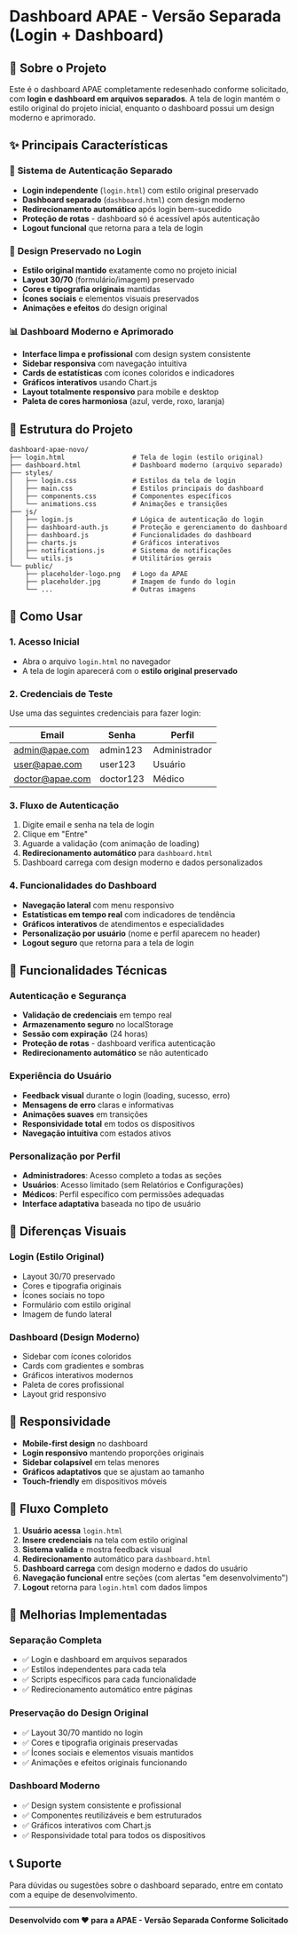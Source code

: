 # Dashboard APAE - Versão Separada (Login + Dashboard)

## 🎯 Sobre o Projeto

Este é o dashboard APAE completamente redesenhado conforme solicitado, com **login e dashboard em arquivos separados**. A tela de login mantém o estilo original do projeto inicial, enquanto o dashboard possui um design moderno e aprimorado.

## ✨ Principais Características

### 🔐 **Sistema de Autenticação Separado**
- **Login independente** (`login.html`) com estilo original preservado
- **Dashboard separado** (`dashboard.html`) com design moderno
- **Redirecionamento automático** após login bem-sucedido
- **Proteção de rotas** - dashboard só é acessível após autenticação
- **Logout funcional** que retorna para a tela de login

### 🎨 **Design Preservado no Login**
- **Estilo original mantido** exatamente como no projeto inicial
- **Layout 30/70** (formulário/imagem) preservado
- **Cores e tipografia originais** mantidas
- **Ícones sociais** e elementos visuais preservados
- **Animações e efeitos** do design original

### 📊 **Dashboard Moderno e Aprimorado**
- **Interface limpa e profissional** com design system consistente
- **Sidebar responsiva** com navegação intuitiva
- **Cards de estatísticas** com ícones coloridos e indicadores
- **Gráficos interativos** usando Chart.js
- **Layout totalmente responsivo** para mobile e desktop
- **Paleta de cores harmoniosa** (azul, verde, roxo, laranja)

## 📁 Estrutura do Projeto

```
dashboard-apae-novo/
├── login.html                 # Tela de login (estilo original)
├── dashboard.html             # Dashboard moderno (arquivo separado)
├── styles/
│   ├── login.css              # Estilos da tela de login
│   ├── main.css               # Estilos principais do dashboard
│   ├── components.css         # Componentes específicos
│   └── animations.css         # Animações e transições
├── js/
│   ├── login.js               # Lógica de autenticação do login
│   ├── dashboard-auth.js      # Proteção e gerenciamento do dashboard
│   ├── dashboard.js           # Funcionalidades do dashboard
│   ├── charts.js              # Gráficos interativos
│   ├── notifications.js       # Sistema de notificações
│   └── utils.js               # Utilitários gerais
└── public/
    ├── placeholder-logo.png   # Logo da APAE
    ├── placeholder.jpg        # Imagem de fundo do login
    └── ...                    # Outras imagens
```

## 🚀 Como Usar

### 1. **Acesso Inicial**
- Abra o arquivo `login.html` no navegador
- A tela de login aparecerá com o **estilo original preservado**

### 2. **Credenciais de Teste**
Use uma das seguintes credenciais para fazer login:

| Email | Senha | Perfil |
|-------|-------|--------|
| admin@apae.com | admin123 | Administrador |
| user@apae.com | user123 | Usuário |
| doctor@apae.com | doctor123 | Médico |

### 3. **Fluxo de Autenticação**
1. Digite email e senha na tela de login
2. Clique em "Entre"
3. Aguarde a validação (com animação de loading)
4. **Redirecionamento automático** para `dashboard.html`
5. Dashboard carrega com design moderno e dados personalizados

### 4. **Funcionalidades do Dashboard**
- **Navegação lateral** com menu responsivo
- **Estatísticas em tempo real** com indicadores de tendência
- **Gráficos interativos** de atendimentos e especialidades
- **Personalização por usuário** (nome e perfil aparecem no header)
- **Logout seguro** que retorna para a tela de login

## 🔧 Funcionalidades Técnicas

### **Autenticação e Segurança**
- **Validação de credenciais** em tempo real
- **Armazenamento seguro** no localStorage
- **Sessão com expiração** (24 horas)
- **Proteção de rotas** - dashboard verifica autenticação
- **Redirecionamento automático** se não autenticado

### **Experiência do Usuário**
- **Feedback visual** durante o login (loading, sucesso, erro)
- **Mensagens de erro** claras e informativas
- **Animações suaves** em transições
- **Responsividade total** em todos os dispositivos
- **Navegação intuitiva** com estados ativos

### **Personalização por Perfil**
- **Administradores**: Acesso completo a todas as seções
- **Usuários**: Acesso limitado (sem Relatórios e Configurações)
- **Médicos**: Perfil específico com permissões adequadas
- **Interface adaptativa** baseada no tipo de usuário

## 🎨 Diferenças Visuais

### **Login (Estilo Original)**
- Layout 30/70 preservado
- Cores e tipografia originais
- Ícones sociais no topo
- Formulário com estilo original
- Imagem de fundo lateral

### **Dashboard (Design Moderno)**
- Sidebar com ícones coloridos
- Cards com gradientes e sombras
- Gráficos interativos modernos
- Paleta de cores profissional
- Layout grid responsivo

## 📱 Responsividade

- **Mobile-first design** no dashboard
- **Login responsivo** mantendo proporções originais
- **Sidebar colapsível** em telas menores
- **Gráficos adaptativos** que se ajustam ao tamanho
- **Touch-friendly** em dispositivos móveis

## 🔄 Fluxo Completo

1. **Usuário acessa** `login.html`
2. **Insere credenciais** na tela com estilo original
3. **Sistema valida** e mostra feedback visual
4. **Redirecionamento** automático para `dashboard.html`
5. **Dashboard carrega** com design moderno e dados do usuário
6. **Navegação funcional** entre seções (com alertas "em desenvolvimento")
7. **Logout** retorna para `login.html` com dados limpos

## 🚀 Melhorias Implementadas

### **Separação Completa**
- ✅ Login e dashboard em arquivos separados
- ✅ Estilos independentes para cada tela
- ✅ Scripts específicos para cada funcionalidade
- ✅ Redirecionamento automático entre páginas

### **Preservação do Design Original**
- ✅ Layout 30/70 mantido no login
- ✅ Cores e tipografia originais preservadas
- ✅ Ícones sociais e elementos visuais mantidos
- ✅ Animações e efeitos originais funcionando

### **Dashboard Moderno**
- ✅ Design system consistente e profissional
- ✅ Componentes reutilizáveis e bem estruturados
- ✅ Gráficos interativos com Chart.js
- ✅ Responsividade total para todos os dispositivos

## 📞 Suporte

Para dúvidas ou sugestões sobre o dashboard separado, entre em contato com a equipe de desenvolvimento.

---

**Desenvolvido com ❤️ para a APAE - Versão Separada Conforme Solicitado**

